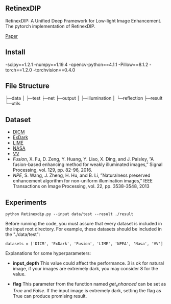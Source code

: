 ## RetinexDIP
RetinexDIP: A Unified Deep Framework for Low-light Image Enhancement. The pytorch implementation of RetinexDIP.

[Paper](https://ieeexplore.ieee.org/document/9405649)

## Install
-scipy==1.2.1
-numpy==1.19.4
-opencv-python==4.1.1
-Pillow==8.1.2
-torch==1.2.0
-torchvision==0.4.0

## File Structure
├─data
│  ├─test
├─net
├─output
│  ├─illumination
│  └─reflection
├─result
└─utils

## Dataset
- [DICM](http://mcl.korea.ac.kr/projects/LDR/LDR_TEST_IMAGES_DICM.zip)
- [ExDark](http://web.fsktm.um.edu.my/~cschan/source/CVIU/ExDark.zip)
- [LIME](http://cs.tju.edu.cn/orgs/vision/~xguo/LIME.htm)
- [NASA](http://dragon.larc.nasa.gov/retinex/pao/news/)
- [VV](https://sites.google.com/site/vonikakis/datasets)
- *Fusion*, X. Fu, D. Zeng, Y. Huang, Y. Liao, X. Ding, and J. Paisley, ”A fusion-based enhancing method for weakly illuminated images,” Signal Processing, vol. 129, pp. 82-96, 2016.
- *NPE*, S. Wang, J. Zheng, H. Hu, and B. Li, ”Naturalness preserved enhancement algorithm for non-uniform illumination images,” IEEE Transactions on Image Processing, vol. 22, pp. 3538-3548, 2013

## Experiments
```
python Retinexdip.py --input data/test --result ./result
```
Before  running the code, you must assure that  every dataset is included in  the input root directory. For example, these datasets should be included in the "./data/test":
```
datasets = ['DICM', 'ExDark', 'Fusion', 'LIME', 'NPEA', 'Nasa', 'VV']
```
Explanations for some hyperparameters:
- **input_depth**
  This value could affect the performance. 3 is ok for natural image, if your images are extremely dark, you may consider 8 for the value.

- **flag**
This parameter from the function named $get_enhanced$ can be set as $True$ and $False$. If the input image is extremely dark, setting the flag as True can produce promising result. 
